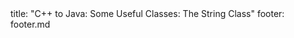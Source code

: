 <frontmatter>
title: "C++ to Java: Some Useful Classes: The String Class"
footer: footer.md
</frontmatter>

<include src="unit-inPage-asFlat.md" boilerplate />